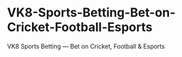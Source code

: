 # VK8-Sports-Betting-Bet-on-Cricket-Football-Esports
VK8 Sports Betting — Bet on Cricket, Football &amp; Esports
